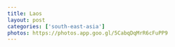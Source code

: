 ```yaml
---
title: Laos
layout: post
categories: ['south-east-asia']
photos: https://photos.app.goo.gl/5CabqDqMrR6cFuPP9
---
```

